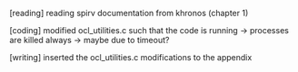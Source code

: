 [reading] reading spirv documentation from khronos (chapter 1)

[coding] modified ocl_utilities.c such that the code is running -> processes are killed always -> maybe due to timeout?

[writing] inserted the ocl_utilities.c modifications to the appendix

